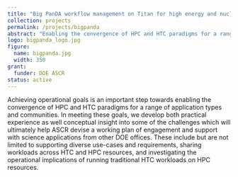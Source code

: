 ```yaml
---
title: "Big PanDA workflow management on Titan for high energy and nuclear physics and for future extreme scale scientific applications"
collection: projects
permalink: /projects/bigpanda
abstract: "Enabling the convergence of HPC and HTC paradigms for a range of application types and communities on the leadership-class HPC machine Titan." 
logo: bigpanda_logo.jpg
figure:
  name: bigpanda.jpg
  width: 350
grant:
  funder: DOE ASCR
status: active
---
```


Achieving operational goals is an important step towards enabling the convergence of HPC and HTC paradigms for a range of application types and communities. In meeting these goals, we develop both practical experience as well conceptual insight into some of the challenges which will ultimately help ASCR devise a working plan of engagement and support with science applications from other DOE offices. These include but are not limited to supporting diverse use-cases and requirements, sharing workloads across HTC and HPC resources, and investigating the operational implications of running traditional HTC workloads on HPC resources.
